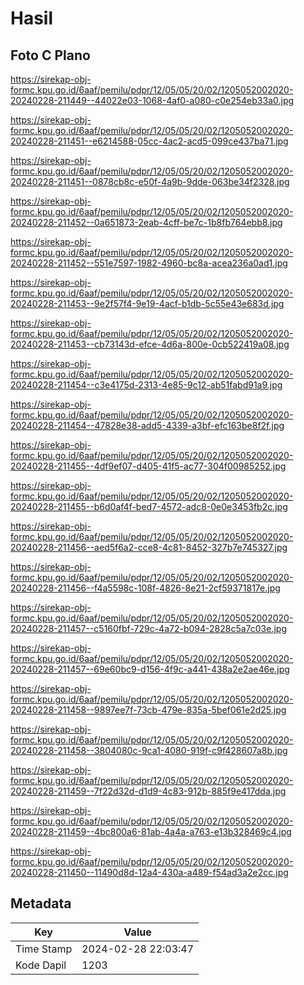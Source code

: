 # Hasil

## Foto C Plano

https://sirekap-obj-formc.kpu.go.id/6aaf/pemilu/pdpr/12/05/05/20/02/1205052002020-20240228-211449--44022e03-1068-4af0-a080-c0e254eb33a0.jpg

https://sirekap-obj-formc.kpu.go.id/6aaf/pemilu/pdpr/12/05/05/20/02/1205052002020-20240228-211451--e6214588-05cc-4ac2-acd5-099ce437ba71.jpg

https://sirekap-obj-formc.kpu.go.id/6aaf/pemilu/pdpr/12/05/05/20/02/1205052002020-20240228-211451--0878cb8c-e50f-4a9b-9dde-063be34f2328.jpg

https://sirekap-obj-formc.kpu.go.id/6aaf/pemilu/pdpr/12/05/05/20/02/1205052002020-20240228-211452--0a651873-2eab-4cff-be7c-1b8fb764ebb8.jpg

https://sirekap-obj-formc.kpu.go.id/6aaf/pemilu/pdpr/12/05/05/20/02/1205052002020-20240228-211452--551e7597-1982-4960-bc8a-acea236a0ad1.jpg

https://sirekap-obj-formc.kpu.go.id/6aaf/pemilu/pdpr/12/05/05/20/02/1205052002020-20240228-211453--9e2f57f4-9e19-4acf-b1db-5c55e43e683d.jpg

https://sirekap-obj-formc.kpu.go.id/6aaf/pemilu/pdpr/12/05/05/20/02/1205052002020-20240228-211453--cb73143d-efce-4d6a-800e-0cb522419a08.jpg

https://sirekap-obj-formc.kpu.go.id/6aaf/pemilu/pdpr/12/05/05/20/02/1205052002020-20240228-211454--c3e4175d-2313-4e85-9c12-ab51fabd91a9.jpg

https://sirekap-obj-formc.kpu.go.id/6aaf/pemilu/pdpr/12/05/05/20/02/1205052002020-20240228-211454--47828e38-add5-4339-a3bf-efc163be8f2f.jpg

https://sirekap-obj-formc.kpu.go.id/6aaf/pemilu/pdpr/12/05/05/20/02/1205052002020-20240228-211455--4df9ef07-d405-41f5-ac77-304f00985252.jpg

https://sirekap-obj-formc.kpu.go.id/6aaf/pemilu/pdpr/12/05/05/20/02/1205052002020-20240228-211455--b6d0af4f-bed7-4572-adc8-0e0e3453fb2c.jpg

https://sirekap-obj-formc.kpu.go.id/6aaf/pemilu/pdpr/12/05/05/20/02/1205052002020-20240228-211456--aed5f6a2-cce8-4c81-8452-327b7e745327.jpg

https://sirekap-obj-formc.kpu.go.id/6aaf/pemilu/pdpr/12/05/05/20/02/1205052002020-20240228-211456--f4a5598c-108f-4826-8e21-2cf59371817e.jpg

https://sirekap-obj-formc.kpu.go.id/6aaf/pemilu/pdpr/12/05/05/20/02/1205052002020-20240228-211457--c5160fbf-729c-4a72-b094-2828c5a7c03e.jpg

https://sirekap-obj-formc.kpu.go.id/6aaf/pemilu/pdpr/12/05/05/20/02/1205052002020-20240228-211457--69e60bc9-d156-4f9c-a441-438a2e2ae46e.jpg

https://sirekap-obj-formc.kpu.go.id/6aaf/pemilu/pdpr/12/05/05/20/02/1205052002020-20240228-211458--9897ee7f-73cb-479e-835a-5bef061e2d25.jpg

https://sirekap-obj-formc.kpu.go.id/6aaf/pemilu/pdpr/12/05/05/20/02/1205052002020-20240228-211458--3804080c-9ca1-4080-919f-c9f428607a8b.jpg

https://sirekap-obj-formc.kpu.go.id/6aaf/pemilu/pdpr/12/05/05/20/02/1205052002020-20240228-211459--7f22d32d-d1d9-4c83-912b-885f9e417dda.jpg

https://sirekap-obj-formc.kpu.go.id/6aaf/pemilu/pdpr/12/05/05/20/02/1205052002020-20240228-211459--4bc800a6-81ab-4a4a-a763-e13b328469c4.jpg

https://sirekap-obj-formc.kpu.go.id/6aaf/pemilu/pdpr/12/05/05/20/02/1205052002020-20240228-211450--11490d8d-12a4-430a-a489-f54ad3a2e2cc.jpg


## Metadata

| Key        | Value               |
| ---------- | ------------------- |
| Time Stamp | 2024-02-28 22:03:47 |
| Kode Dapil | 1203                |



